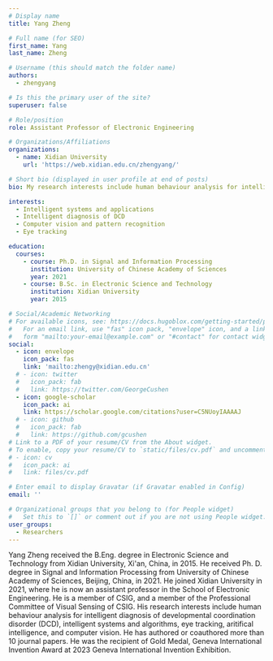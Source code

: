 ```yaml
---
# Display name
title: Yang Zheng

# Full name (for SEO)
first_name: Yang
last_name: Zheng

# Username (this should match the folder name)
authors:
  - zhengyang

# Is this the primary user of the site?
superuser: false

# Role/position
role: Assistant Professor of Electronic Engineering

# Organizations/Affiliations
organizations:
  - name: Xidian University
    url: 'https://web.xidian.edu.cn/zhengyang/'

# Short bio (displayed in user profile at end of posts)
bio: My research interests include human behaviour analysis for intelligent diagnosis of developmental coordination disorder, aritifical intelligence, and computer vision.

interests:
  - Intelligent systems and applications
  - Intelligent diagnosis of DCD
  - Computer vision and pattern recognition
  - Eye tracking

education:
  courses:
    - course: Ph.D. in Signal and Information Processing
      institution: University of Chinese Academy of Sciences
      year: 2021
    - course: B.Sc. in Electronic Science and Technology
      institution: Xidian University
      year: 2015

# Social/Academic Networking
# For available icons, see: https://docs.hugoblox.com/getting-started/page-builder/#icons
#   For an email link, use "fas" icon pack, "envelope" icon, and a link in the
#   form "mailto:your-email@example.com" or "#contact" for contact widget.
social:
  - icon: envelope
    icon_pack: fas
    link: 'mailto:zhengy@xidian.edu.cn'
  # - icon: twitter
  #   icon_pack: fab
  #   link: https://twitter.com/GeorgeCushen
  - icon: google-scholar
    icon_pack: ai
    link: https://scholar.google.com/citations?user=C5NUoyIAAAAJ
  # - icon: github
  #   icon_pack: fab
  #   link: https://github.com/gcushen
# Link to a PDF of your resume/CV from the About widget.
# To enable, copy your resume/CV to `static/files/cv.pdf` and uncomment the lines below.
# - icon: cv
#   icon_pack: ai
#   link: files/cv.pdf

# Enter email to display Gravatar (if Gravatar enabled in Config)
email: ''

# Organizational groups that you belong to (for People widget)
#   Set this to `[]` or comment out if you are not using People widget.
user_groups:
  - Researchers
---
```


Yang Zheng received the B.Eng. degree in Electronic Science and Technology from Xidian University, Xi'an, China, in 2015. He received Ph. D. degree in Signal and Information Processing from University of Chinese Academy of Sciences, Beijing, China, in 2021. He joined Xidian University in 2021, where he is now an assistant professor in the School of Electronic Engineering. He is a member of CSIG, and a member of the Professional Committee of Visual Sensing of CSIG. His research interests include human behaviour analysis for intelligent diagnosis of developmental coordination disorder (DCD), intelligent systems and algorithms, eye tracking, aritifical intelligence, and computer vision. He has authored or coauthored more than 10 journal papers. He was the recipient of Gold Medal, Geneva International Invention Award at 2023 Geneva International Invention Exhibition.
